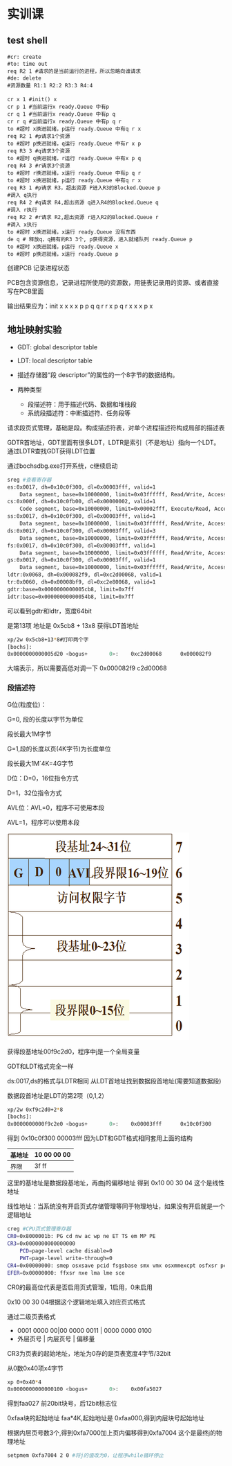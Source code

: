 # 实训课

## test shell

```assembly
#cr: create
#to: time out
req R2 1 #请求的是当前运行的进程，所以忽略向谁请求
#de: delete
#资源数量 R1:1 R2:2 R3:3 R4:4

cr x 1 #init() x
cr p 1 #当前运行x ready.Queue 中有p
cr q 1 #当前运行x ready.Queue 中有p q
cr r q #当前运行x ready.Queue 中有p q r
to #超时 x换进就绪，p运行 ready.Queue 中有q r x
req R2 1 #p请求1个资源
to #超时 p换进就绪，q运行 ready.Queue 中有r x p
req R3 3 #q请求3个资源
to #超时 q换进就绪，r运行 ready.Queue 中有x p q
req R4 3 #r请求3个资源 
to #超时 r换进就绪，x运行 ready.Queue 中有p q r
to #超时 x换进就绪，p运行 ready.Queue 中有q r x
req R3 1 #p请求 R3，超出资源 P进入R3的Blocked.Queue p
#调入 q执行
req R4 2 #q请求 R4,超出资源 q进入R4的Blocked.Queue q
#调入 r执行
req R2 2 #r请求 R2,超出资源 r进入R2的Blocked.Queue r
#调入 x执行
to #超时 x换进就绪，x运行 ready.Queue 没有东西
de q # 释放q，q拥有的R3 3个, p获得资源，进入就绪队列 ready.Queue p
to #超时 x换进就绪，p运行 ready.Queue x
to #超时 p换进就绪，x运行 ready.Queue p

```

创建PCB 记录进程状态

PCB包含资源信息，记录进程所使用的资源数，用链表记录用的资源、或者直接写在PCB里面

输出结果应为：init x x x x p p q q r r x p q r x x x p x

## 地址映射实验

- GDT: global descriptor table
- LDT: local descriptor table

- 描述存储器“段 descriptor”的属性的一个8字节的数据结构。
- 两种类型
  - 段描述符：用于描述代码、数据和堆栈段
  - 系统段描述符：中断描述符、任务段等

请求段页式管理，基础是段。构成描述符表，对单个进程描述符构成局部的描述表

GDTR首地址，GDT里面有很多LDT，LDTR是索引（不是地址）指向一个LDT。通过LDTR查找GDT获得LDT位置

通过bochsdbg.exe打开系统，c继续启动

```bash
sreg #查看寄存器
es:0x0017, dh=0x10c0f300, dl=0x00003fff, valid=1
	Data segment, base=0x10000000, limit=0x03ffffff, Read/Write, Accessed
cs:0x000f, dh=0x10c0fb00, dl=0x00000002, valid=1
	Code segment, base=0x10000000, limit=0x00002fff, Execute/Read, Accessed, 32-bit
ss:0x0017, dh=0x10c0f300, dl=0x00003fff, valid=1
	Data segment, base=0x10000000, limit=0x03ffffff, Read/Write, Accessed
ds:0x0017, dh=0x10c0f300, dl=0x00003fff, valid=3
	Data segment, base=0x10000000, limit=0x03ffffff, Read/Write, Accessed
fs:0x0017, dh=0x10c0f300, dl=0x00003fff, valid=1
	Data segment, base=0x10000000, limit=0x03ffffff, Read/Write, Accessed
gs:0x0017, dh=0x10c0f300, dl=0x00003fff, valid=1
	Data segment, base=0x10000000, limit=0x03ffffff, Read/Write, Accessed
ldtr:0x0068, dh=0x000082f9, dl=0xc2d00068, valid=1
tr:0x0060, dh=0x00008bf9, dl=0xc2e80068, valid=1
gdtr:base=0x0000000000005cb8, limit=0x7ff
idtr:base=0x00000000000054b8, limit=0x7ff
```

可以看到gdtr和ldtr，宽度64bit

是第13项 地址是 0x5cb8 + 13x8 获得LDT首地址

```bash
xp/2w 0x5cb8+13*8#打印两个字
[bochs]:
0x0000000000005d20 <bogus+       0>:    0xc2d00068      0x000082f9   
```

大端表示，所以需要高低对调一下 0x000082f9 c2d00068

### 段描述符

G位(粒度位)：

G=0, 段的长度以字节为单位

段长最大1M字节

G=1,段的长度以页(4K字节)为长度单位

段长最大1M´4K=4G字节

D位：D=0，16位指令方式

   D=1，32位指令方式

AVL位：AVL=0，程序不可使用本段

  AVL=1，程序可以使用本段

![段描述符](实训课.assets/image-20200604152206468.png)

获得段基地址00f9c2d0，程序中j是一个全局变量

GDT和LDT格式完全一样

ds:0017,ds的格式与LDTR相同  从LDT首地址找到数据段首地址(需要知道数据段)

数据段首地址是LDT的第2项（0,1,2）

```bash
xp/2w 0xf9c2d0+2*8
[bochs]:
0x0000000000f9c2e0 <bogus+       0>:    0x00003fff      0x10c0f300
```

得到 0x10c0f300 00003fff 因为LDT和GDT格式相同套用上面的结构

| 基地址 | 10 00 00 00 |
| ------ | ----------- |
| 界限   | 3f ff       |

这里的基地址是数据段基地址，再由j的偏移地址 得到 0x10 00 30 04 这个是线性地址

线性地址：当系统没有开启页式存储管理等同于物理地址，如果没有开启就是一个逻辑地址

```bash
creg #CPU页式管理寄存器
CR0=0x8000001b: PG cd nw ac wp ne ET TS em MP PE                                                                   CR2=page fault laddr=0x000000000805dc0c
CR3=0x0000000000000000
	PCD=page-level cache disable=0
	PWT=page-level write-through=0
CR4=0x00000000: smep osxsave pcid fsgsbase smx vmx osxmmexcpt osfxsr pce pge mce pae pse de tsd pvi vme
EFER=0x00000000: ffxsr nxe lma lme sce  
```

CR0的最高位代表是否启用页式管理，1启用，0未启用

0x10 00 30 04根据这个逻辑地址填入对应页式格式

通过二级页表格式

- 0001 0000 00|00 0000 0011 | 0000 0000 0100
- 外层页号 | 内层页号 | 偏移量

CR3为页表的起始地址，地址为0存的是页表宽度4字节/32bit

从0数0x40项x4字节

```bash
xp 0+0x40*4
0x0000000000000100 <bogus+       0>:    0x00fa5027
```

得到faa027 前20bit块号，后12bit标志位

0xfaa块的起始地址 faa*4K,起始地址是 0xfaa000,得到内层块号起始地址

根据内层页号数3个,得到0xfa7000加上页内偏移得到0xfa7004 这个是最终j的物理地址

```bash
setpmem 0xfa7004 2 0 #将j的值改为0，让程序while循环停止
```

